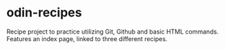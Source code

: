 # odin-recipes
Recipe project to practice utilizing Git, Github and basic HTML commands. Features an index page, linked to three different recipes. 
